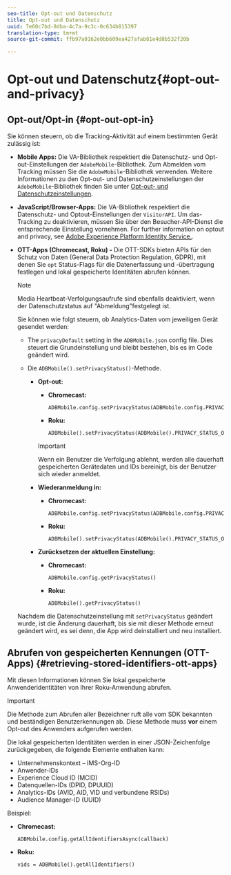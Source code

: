 ```yaml
---
seo-title: Opt-out und Datenschutz
title: Opt-out und Datenschutz
uuid: 7e60c7bd-8dba-4c7a-9c3c-0c634b815397
translation-type: tm+mt
source-git-commit: ffb97a0162e0bb609ea427afab81e4d8b532f20b

---
```



# Opt-out und Datenschutz{#opt-out-and-privacy}

## Opt-out/Opt-in {#opt-out-opt-in}

Sie können steuern, ob die Tracking-Aktivität auf einem bestimmten Gerät zulässig ist:

* **Mobile Apps:** Die VA-Bibliothek respektiert die Datenschutz- und Opt-out-Einstellungen der `AdobeMobile`-Bibliothek. Zum Abmelden vom Tracking müssen Sie die `AdobeMobile`-Bibliothek verwenden. Weitere Informationen zu den Opt-out- und Datenschutzeinstellungen der `AdobeMobile`-Bibliothek finden Sie unter [Opt-out- und Datenschutzeinstellungen](https://docs.adobe.com/content/help/en/mobile-services/android/gdpr-privacy-android/privacy.html).
* **JavaScript/Browser-Apps:** Die VA-Bibliothek respektiert die Datenschutz- und Optout-Einstellungen der `VisitorAPI`. Um das-Tracking zu deaktivieren, müssen Sie über den Besucher-API-Dienst die entsprechende Einstellung vornehmen. For further information on opt­out and privacy, see [Adobe Experience Platform Identity Service.](https://marketing.adobe.com/resources/help/en_US/mcvid/).
* **OTT-Apps (Chromecast, Roku) -** Die OTT-SDKs bieten APIs für den Schutz von Daten (General Data Protection Regulation, GDPR), mit denen Sie `opt` Status-Flags für die Datenerfassung und -übertragung festlegen und lokal gespeicherte Identitäten abrufen können.

   >[!NOTE]
   >
   >Media Heartbeat-Verfolgungsaufrufe sind ebenfalls deaktiviert, wenn der Datenschutzstatus auf "Abmeldung"festgelegt ist.

   Sie können wie folgt steuern, ob Analytics-Daten vom jeweiligen Gerät gesendet werden:

   * The `privacyDefault` setting in the `ADBMobile.json` config file. Dies steuert die Grundeinstellung und bleibt bestehen, bis es im Code geändert wird.

   * Die `ADBMobile().setPrivacyStatus()`-Methode.

      * **Opt-out:**

         * **Chromecast:**

            ```
            ADBMobile.config.setPrivacyStatus(ADBMobile.config.PRIVACY_STATUS_OPT_OUT)
            ```

         * **Roku:**

            ```
            ADBMobile().setPrivacyStatus(ADBMobile().PRIVACY_STATUS_OPT_OUT)
            ```
         >[!IMPORTANT]
         >
         >Wenn ein Benutzer die Verfolgung ablehnt, werden alle dauerhaft gespeicherten Gerätedaten und IDs bereinigt, bis der Benutzer sich wieder anmeldet.

      * **Wiederanmeldung in:**

         * **Chromecast:**

            ```
            ADBMobile.config.setPrivacyStatus(ADBMobile.config.PRIVACY_STATUS_OPT_IN)
            ```

         * **Roku:**

            ```
            ADBMobile().setPrivacyStatus(ADBMobile().PRIVACY_STATUS_OPT_IN)
            ```
      * **Zurücksetzen der aktuellen Einstellung:**

         * **Chromecast:**

            ```
            ADBMobile.config.getPrivacyStatus()
            ```

         * **Roku:**

            ```
            ADBMobile().getPrivacyStatus()
            ```
   Nachdem die Datenschutzeinstellung mit `setPrivacyStatus` geändert wurde, ist die Änderung dauerhaft, bis sie mit dieser Methode erneut geändert wird, es sei denn, die App wird deinstalliert und neu installiert.

## Abrufen von gespeicherten Kennungen (OTT-Apps) {#retrieving-stored-identifiers-ott-apps}

Mit diesen Informationen können Sie lokal gespeicherte Anwenderidentitäten von Ihrer Roku-Anwendung abrufen.

>[!IMPORTANT]
>
>Die Methode zum Abrufen aller Bezeichner ruft alle vom SDK bekannten und beständigen Benutzerkennungen ab. Diese Methode muss **vor** einem Opt-out des Anwenders aufgerufen werden.

Die lokal gespeicherten Identitäten werden in einer JSON-Zeichenfolge zurückgegeben, die folgende Elemente enthalten kann:

* Unternehmenskontext – IMS-Org-ID
* Anwender-IDs
* Experience Cloud ID (MCID)
* Datenquellen-IDs (DPID, DPUUID)
* Analytics-IDs (AVID, AID, VID und verbundene RSIDs)
* Audience Manager-ID (UUID)

Beispiel:

* **Chromecast:**

   ```
   ADBMobile.config.getAllIdentifiersAsync(callback)
   ```

* **Roku:**

   ```
   vids = ADBMobile().getAllIdentifiers()
   ```

